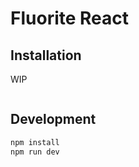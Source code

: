 # Fluorite React

## Installation

WIP

```bash
```

## Development

```bash
npm install
npm run dev
```
